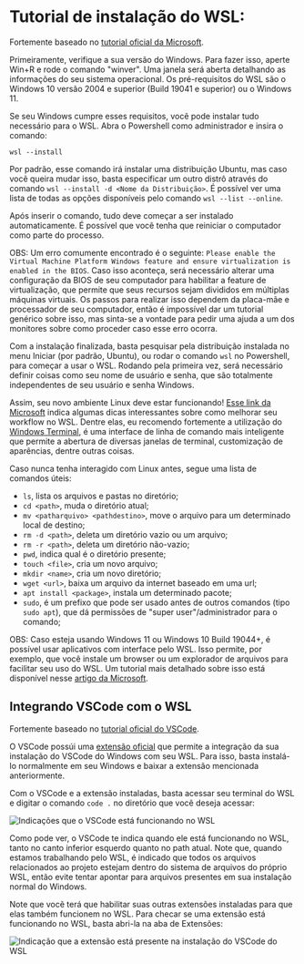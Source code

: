 # Tutorial de instalação do WSL:
Fortemente baseado no [tutorial oficial da Microsoft](https://learn.microsoft.com/pt-br/windows/wsl/install).

Primeiramente, verifique a sua versão do Windows. Para fazer isso, aperte Win+R e rode o comando "winver". Uma janela será aberta detalhando as informações do seu sistema operacional. Os pré-requisitos do WSL são o Windows 10 versão 2004 e superior (Build 19041 e superior) ou o Windows 11.

Se seu Windows cumpre esses requisitos, vocẽ pode instalar tudo necessário para o WSL. Abra o Powershell como administrador e insira o comando:

```shell
wsl --install
```

Por padrão, esse comando irá instalar uma distribuição Ubuntu, mas caso vocẽ queira mudar isso, basta especificar um outro distrô através do comando `wsl --install -d <Nome da Distribuição>`. É possível ver uma lista de todas as opções disponíveis pelo comando `wsl --list --online`.

Após inserir o comando, tudo deve começar a ser instalado automaticamente. É possível que vocẽ tenha que reiniciar o computador como parte do processo.

OBS: Um erro comumente encontrado é o seguinte: `Please enable the Virtual Machine Platform Windows feature and ensure virtualization is enabled in the BIOS`. Caso isso aconteça, será necessário alterar uma configuração da BIOS de seu computador para habilitar a feature de virtualização, que permite que seus recursos sejam divididos em múltiplas máquinas virtuais. Os passos para realizar isso dependem da placa-mãe e processador de seu computador, então é impossível dar um tutorial genérico sobre isso, mas sinta-se a vontade para pedir uma ajuda a um dos monitores sobre como proceder caso esse erro ocorra.

Com a instalação finalizada, basta pesquisar pela distribuição instalada no menu Iniciar (por padrão, Ubuntu), ou rodar o comando `wsl` no Powershell, para começar a usar o WSL. Rodando pela primeira vez, será necessário definir coisas como seu nome de usuário e senha, que são totalmente independentes de seu usuário e senha Windows.

Assim, seu novo ambiente Linux deve estar funcionando! [Esse link da Microsoft](https://learn.microsoft.com/pt-br/windows/wsl/setup/environment) indica algumas dicas interessantes sobre como melhorar seu workflow no WSL. Dentre elas, eu recomendo fortemente a utilização do [Windows Terminal](https://apps.microsoft.com/store/detail/windows-terminal/9N0DX20HK701?hl=pt-br&gl=br), é uma interface de linha de comando mais inteligente que permite a abertura de diversas janelas de terminal, customização de aparências, dentre outras coisas.

Caso nunca tenha interagido com Linux antes, segue uma lista de comandos úteis:

- `ls`, lista os arquivos e pastas no diretório;
- `cd <path>`, muda o diretório atual;
- `mv <patharquivo> <pathdestino>`, move o arquivo para um determinado local de destino;
- `rm -d <path>`, deleta um diretório vazio ou um arquivo;
- `rm -r <path>`, deleta um diretório não-vazio;
- `pwd`, indica qual é o diretório presente;
- `touch <file>`, cria um novo arquivo;
- `mkdir <name>`, cria um novo diretório;
- `wget <url>`, baixa um arquivo da internet baseado em uma url;
- `apt install <package>`, instala um determinado pacote;   
- `sudo`, é um prefixo que pode ser usado antes de outros comandos (tipo `sudo apt`), que dá permissões de "super user"/administrador para o comando;

OBS: Caso esteja usando Windows 11 ou Windows 10 Build 19044+, é possível usar aplicativos com interface pelo WSL. Isso permite, por exemplo, que você instale um browser ou um explorador de arquivos para facilitar seu uso do WSL. Um tutorial mais detalhado sobre isso está disponível nesse [artigo da Microsoft](https://learn.microsoft.com/en-us/windows/wsl/tutorials/gui-apps).

## Integrando VSCode com o WSL
Fortemente baseado no [tutorial oficial do VSCode](https://code.visualstudio.com/docs/remote/wsl).

O VSCode possúi uma [extensão oficial](https://marketplace.visualstudio.com/items?itemName=ms-vscode-remote.remote-wsl) que permite a integração da sua instalação do VSCode do Windows com seu WSL. Para isso, basta instalá-lo normalmente em seu Windows e baixar a extensão mencionada anteriormente.

Com o VSCode e a extensão instaladas, basta acessar seu terminal do WSL e digitar o comando `code .` no diretório que você deseja acessar:

![Indicações que o VSCode está funcionando no WSL](https://user-images.githubusercontent.com/64672906/219757409-2e002e94-a151-46b4-8dc8-e1e749a83488.png)

Como pode ver, o VSCode te indica quando ele está funcionando no WSL, tanto no canto inferior esquerdo quanto no path atual. Note que, quando estamos trabalhando pelo WSL, é indicado que todos os arquivos relacionados ao projeto estejam dentro do sistema de arquivos do próprio WSL, então evite tentar apontar para arquivos presentes em sua instalação normal do Windows.

Note que vocẽ terá que habilitar suas outras extensões instaladas para que elas também funcionem no WSL. Para checar se uma extensão está funcionando no WSL, basta abri-la na aba de Extensões:

![Indicação que a extensão está presente na instalação do VSCode do WSL](https://user-images.githubusercontent.com/64672906/219757778-d1b9c8b9-a463-4d96-a45e-5f6653ed32b9.png)
